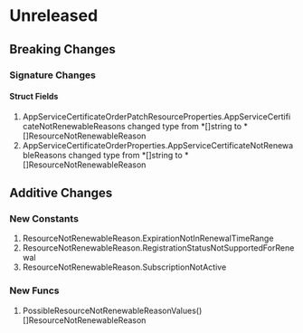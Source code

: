 # Unreleased

## Breaking Changes

### Signature Changes

#### Struct Fields

1. AppServiceCertificateOrderPatchResourceProperties.AppServiceCertificateNotRenewableReasons changed type from *[]string to *[]ResourceNotRenewableReason
1. AppServiceCertificateOrderProperties.AppServiceCertificateNotRenewableReasons changed type from *[]string to *[]ResourceNotRenewableReason

## Additive Changes

### New Constants

1. ResourceNotRenewableReason.ExpirationNotInRenewalTimeRange
1. ResourceNotRenewableReason.RegistrationStatusNotSupportedForRenewal
1. ResourceNotRenewableReason.SubscriptionNotActive

### New Funcs

1. PossibleResourceNotRenewableReasonValues() []ResourceNotRenewableReason
